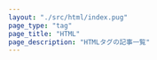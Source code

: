 ```yaml
---
layout: "./src/html/index.pug"
page_type: "tag"
page_title: "HTML"
page_description: "HTMLタグの記事一覧"
---
```

